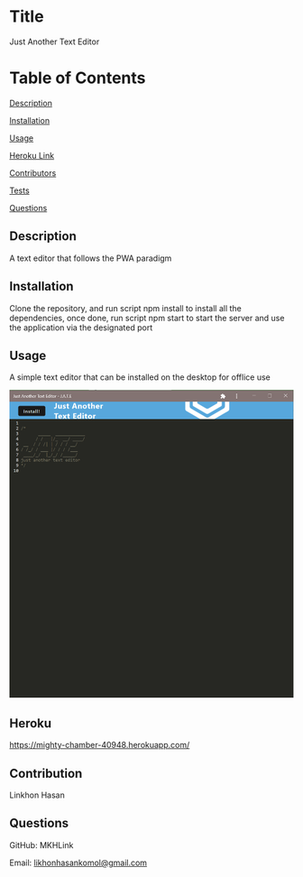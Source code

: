


# Title
Just Another Text Editor

# Table of Contents
[Description](#description)

[Installation](#instalation)

[Usage](#usage)

[Heroku Link](#heroku)

[Contributors](#contributors)

[Tests](#tests)

[Questions](#questions)

## Description
A text editor that follows the PWA paradigm

## Installation
Clone the repository, and run script npm install to install all the dependencies, once done, run script npm start to start the server and use the application via the designated port

## Usage
A simple text editor that can be installed on the desktop for offlice use

![alt text](./screenshots/screenshot.png)

## Heroku 
https://mighty-chamber-40948.herokuapp.com/

## Contribution
Linkhon Hasan

## Questions
GitHub: MKHLink

Email: likhonhasankomol@gmail.com
    
